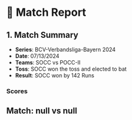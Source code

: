 # 🏏 Match Report

## 1. Match Summary

- **Series**: BCV-Verbandsliga-Bayern 2024  
- **Date**: 07/13/2024  
- **Teams**: SOCC vs POCC-II  
- **Toss**: SOCC won the toss and elected to bat  
- **Result**: SOCC won by 142 Runs  

### Scores
## Match: null vs null


